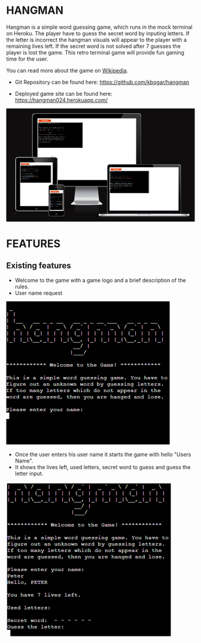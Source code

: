 # HANGMAN
Hangman is a simple word guessing game, which runs in the mock terminal on Heroku. The player have to guess the secret word by inputing letters. If the letter is incorrect the hangman visuals will appear to the player with a remaining lives left. If the secret word is not solved after 7 guesses the player is lost the game. This retro terminal game will provide fun gaming time for the user. 

You can read more about the game on [Wikipedia](https://en.wikipedia.org/wiki/Hangman_(game)).

* Git Repository can be found here: https://github.com/kbogar/hangman

* Deployed game site can be found here: https://hangman024.herokuapp.com/

![](/assets/images/screenshot.png)

# FEATURES
## Existing features
* Welcome to the game with a game logo and a brief description of the rules.
* User name request

![](/assets/images/hangman1.png)

* Once the user enters his user name it starts the game with hello "Users Name".
* It shows the lives left, used letters, secret word to guess and guess the letter input.

![](/assets/images/hangman2.png)